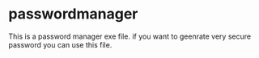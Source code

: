 # passwordmanager

This is a password manager exe file. if you want to geenrate very secure password you can use this file.
